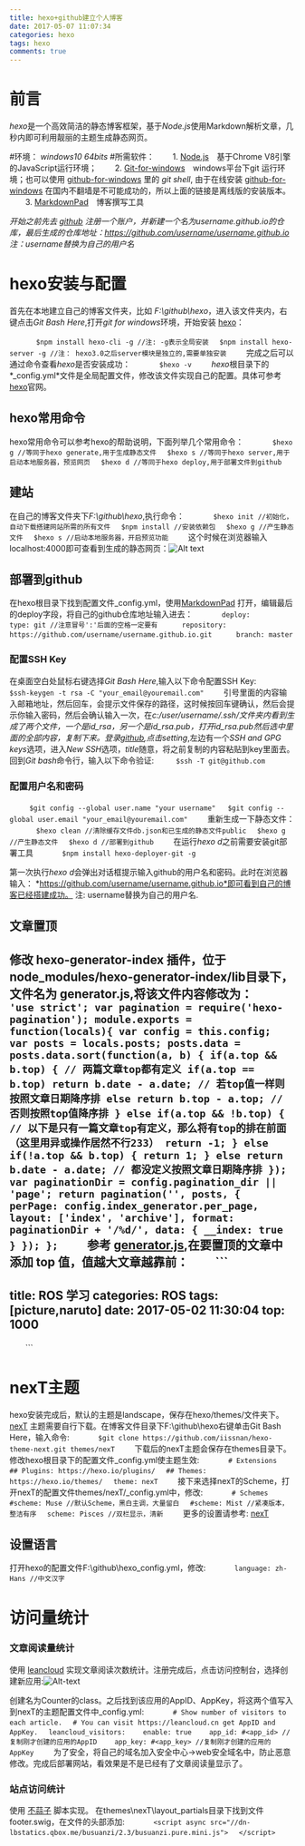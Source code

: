 ```yaml
---
title: hexo+github建立个人博客
date: 2017-05-07 11:07:34
categories: hexo
tags: hexo
comments: true
---
```

# 前言
*hexo*是一个高效简洁的静态博客框架，基于*Node.js*使用Markdown解析文章，几秒内即可利用靓丽的主题生成静态网页。

#环境： 
*windows10 64bits*
#所需软件： 
　　1. [Node.js](https://nodejs.org/en/ "Java Script运行环境")　基于Chrome V8引擎的JavaScript运行环境；
　　2. [Git-for-windows](https://github.com/git-for-windows/git/releases "git for windows")　windows平台下git 运行环境；也可以使用 [github-for-windows](https://github.com/gavincook/githubOfflineInstaller) 里的 *git shell*, 由于在线安装 [github-for-windows](https://github.com/gavincook/githubOfflineInstaller) 在国内不翻墙是不可能成功的，所以上面的链接是离线版的安装版本。
　　3. [MarkdownPad](http://markdownpad.com/ "markdown Editor for Windows")　博客撰写工具

*开始之前先去 [github](www.github.com) 注册一个账户，并新建一个名为username.github.io的仓库，最后生成的仓库地址：https://github.com/username/username.github.io  注：username替换为自己的用户名*
# hexo安装与配置
首先在本地建立自己的博客文件夹，比如 *F:\github\hexo*，进入该文件夹内，右键点击*Git Bash Here*,打开*git for windows*环境，开始安装 [hexo](https://hexo.io/zh-cn/docs/ "hexo说明")：
<!--more-->
　　```
　$npm install hexo-cli -g //注: -g表示全局安装
　$npm install hexo-server -g //注： hexo3.0之后server模块是独立的,需要单独安装
　　```
完成之后可以通过命令查看*hexo*是否安装成功：
　　```
　$hexo -v
　　```
*hexo*根目录下的*_config.yml*文件是全局配置文件，修改该文件实现自己的配置。具体可参考[hexo](https://hexo.io/zh-cn/docs/ "hexo说明")官网。
## hexo常用命令
hexo常用命令可以参考hexo的帮助说明，下面列举几个常用命令：
　　```
　$hexo g //等同于hexo generate,用于生成静态文件
　$hexo s //等同于hexo server,用于启动本地服务器，预览网页
　$hexo d //等同于hexo deploy,用于部署文件到github
　　```

## 建站
在自己的博客文件夹下*F:\github\hexo*,执行命令：
　　```
　$hexo init //初始化，自动下载搭建网站所需的所有文件
　$npm install //安装依赖包
　$hexo g //产生静态文件
　$hexo s //启动本地服务器，开启预览功能
　　```
这个时候在浏览器输入localhost:4000即可查看到生成的静态网页：![Alt text](hexo-blog/hello-world.jpg)
## 部署到github
在hexo根目录下找到配置文件_config.yml，使用[MarkdownPad](http://markdownpad.com/ "markdown Editor for Windows") 打开，编辑最后的deploy字段，将自己的github仓库地址输入进去：
　　```
　deploy:
　　　type: git //注意冒号':'后面的空格一定要有
　　　repository: https://github.com/username/username.github.io.git
　　　branch: master
　　```
### 配置SSH Key
在桌面空白处鼠标右键选择*Git Bash Here*,输入以下命令配置SSH Key:
　　```
 $ssh-keygen -t rsa -C "your_email@youremail.com"
　　```
引号里面的内容输入邮箱地址，然后回车，会提示文件保存的路径，这时候按回车键确认，然后会提示你输入密码，然后会确认输入一次，在*c:/user/username/.ssh/*文件夹内看到生成了两个文件，一个是id_rsa，另一个是id_rsa.pub，打开id_rsa.pub然后选中里面的全部内容，复制下来。登录[github](https://github.com/login),点击*setting*,左边有一个*SSH and GPG keys*选项，进入*New SSH*选项，*title*随意，将之前复制的内容粘贴到key里面去。回到*Git bash*命令行，输入以下命令验证:
　　```
 $ssh -T git@github.com
　　```
### 配置用户名和密码
　　```
 $git config --global user.name "your username"  
 $git config --global user.email "your_email@youremail.com"
　　```
重新生成一下静态文件：
　　```
　$hexo clean //清除缓存文件db.json和已生成的静态文件public
　$hexo g //产生静态文件
　$hexo d //部署到github
　　```
在运行*hexo d*之前需要安装git部署工具
　　```
　$npm install hexo-deployer-git -g
　　```

第一次执行*hexo d*会弹出对话框提示输入github的用户名和密码。此时在浏览器输入：
*https://github.com/username/username.github.io*即可看到自己的博客已经搭建成功。
注: username替换为自己的用户名.
## 文章置顶

修改 hexo-generator-index 插件，位于  node_modules/hexo-generator-index/lib目录下，文件名为 generator.js,将该文件内容修改为：
　　```
'use strict';
var pagination = require('hexo-pagination');
module.exports = function(locals){
  var config = this.config;
  var posts = locals.posts;
    posts.data = posts.data.sort(function(a, b) {
        if(a.top && b.top) { // 两篇文章top都有定义
            if(a.top == b.top) return b.date - a.date; // 若top值一样则按照文章日期降序排
            else return b.top - a.top; // 否则按照top值降序排
        }
        else if(a.top && !b.top) { // 以下是只有一篇文章top有定义，那么将有top的排在前面（这里用异或操作居然不行233）
            return -1;
        }
        else if(!a.top && b.top) {
            return 1;
        }
        else return b.date - a.date; // 都没定义按照文章日期降序排
    });
  var paginationDir = config.pagination_dir || 'page';
  return pagination('', posts, {
    perPage: config.index_generator.per_page,
    layout: ['index', 'archive'],
    format: paginationDir + '/%d/',
    data: {
      __index: true
    }
  });
};
　　```
参考 [generator.js](https://github.com/ehlxr/java-utils/blob/master/resources/generator.js),在要置顶的文章中添加 top 值，值越大文章越靠前：
　　```
 ---
 title: ROS 学习
 categories: ROS
 tags: [picture,naruto]
 date: 2017-05-02 11:30:04
 top: 1000
 ---
　　```
# nexT主题
hexo安装完成后，默认的主题是landscape，保存在hexo/themes/文件夹下。[nexT](http://theme-next.iissnan.com/) 主题需要自行下载。在博客文件目录下F:\github\hexo右键单击Git Bash Here，输入命令:
　　```
　$git clone https://github.com/iissnan/hexo-theme-next.git themes/nexT
　　```
下载后的nexT主题会保存在themes目录下。修改hexo根目录下的配置文件_config.yml使主题生效:
　　```
　# Extensions
　## Plugins: https://hexo.io/plugins/
　## Themes: https://hexo.io/themes/
　theme: nexT
　　```
接下来选择nexT的Scheme，打开nexT的配置文件themes/nexT/_config.yml中，修改:
　　```
　# Schemes
　#scheme: Muse //默认Scheme，黑白主调，大量留白
　#scheme: Mist //紧凑版本，整洁有序
　scheme: Pisces //双栏显示，清新
　　```
更多的设置请参考: [nexT](http://theme-next.iissnan.com/getting-started.html)
## 设置语言
打开hexo的配置文件F:\github\hexo\_config.yml，修改:
　　```
　language: zh-Hans //中文汉字
　　```
# 访问量统计
### 文章阅读量统计
使用 [leancloud](https://leancloud.cn) 实现文章阅读次数统计。注册完成后，点击访问控制台，选择创建新应用:![Alt-text](hexo-blog/leancloudc.jpg)

创建名为Counter的class。之后找到该应用的AppID、AppKey，将这两个值写入到nexT的主题配置文件中_config.yml:
　　```
　# Show number of visitors to each article.
　# You can visit https://leancloud.cn get AppID and AppKey.
　leancloud_visitors:
  　　enable: true
  　　app_id: #<app_id> //复制刚才创建的应用的AppID
  　　app_key: #<app_key> //复制刚才创建的应用的AppKey
　　```
为了安全，将自己的域名加入安全中心->web安全域名中，防止恶意修改。完成后部署网站，看效果是不是已经有了文章阅读量显示了。
### 站点访问统计
使用 [不蒜子](http://ibruce.info/2015/04/04/busuanzi/) 脚本实现。
在themes\nexT\layout\_partials目录下找到文件footer.swig，在文件的头部添加:
　　```
　<script async src="//dn-lbstatics.qbox.me/busuanzi/2.3/busuanzi.pure.mini.js">
　</script>
　　```




　　

　　
　　

　　